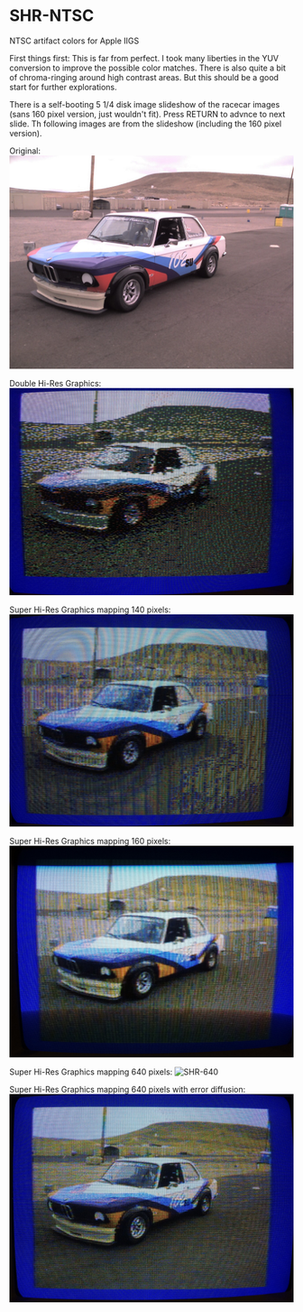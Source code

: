 # SHR-NTSC
NTSC artifact colors for Apple IIGS

First things first: This is far from perfect. I took many liberties in the YUV conversion to improve the possible color matches. There is also quite a bit of chroma-ringing around high contrast areas. But this should be a good start for further explorations.

There is a self-booting 5 1/4 disk image slideshow of the racecar images (sans 160 pixel version, just wouldn't fit). Press RETURN to advnce to next slide. Th following images are from the slideshow (including the 160 pixel version).

Original:
![Original](https://github.com/dschmenk/SHR-NTSC/blob/master/images/racecar.JPG)

Double Hi-Res Graphics:
![Double HiRes](https://github.com/dschmenk/SHR-NTSC/blob/master/images/racecar-dhgr.JPG)

Super Hi-Res Graphics mapping 140 pixels:
![SHR-140](https://github.com/dschmenk/SHR-NTSC/blob/master/images/racecar-140.JPG)

Super Hi-Res Graphics mapping 160 pixels:
![SHR-160](https://github.com/dschmenk/SHR-NTSC/blob/master/images/racecar-160.JPG)

Super Hi-Res Graphics mapping 640 pixels:
![SHR-640](https://github.com/dschmenk/SHR-NTSC/blob/master/images/racecar-640.JPG)

Super Hi-Res Graphics mapping 640 pixels with error diffusion:
![SHR-640-err](https://github.com/dschmenk/SHR-NTSC/blob/master/images/racecar-640-err.JPG)
